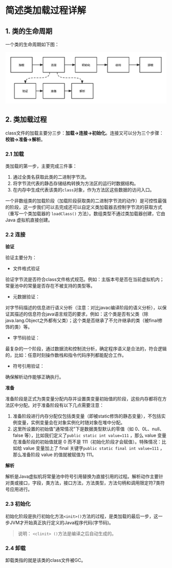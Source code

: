 # 简述类加载过程详解

## 1. 类的生命周期

一个类的生命周期如下图：

![](images/类加载过程.png)

## 2. 类加载过程

class文件的加载主要分三步：**加载->连接->初始化**。连接又可以分为三个步骤：**校验->准备->解析**。

### 2.1 加载

类加载的第一步，主要完成三件事：

1. 通过全类名获取此类的二进制字节流。
2. 将字节流代表的静态存储结构转换为方法区的运行时数据结构。
3. 在内存中生成代表该类的`class`对象，作为方法区这些数据的访问入口。

一个非数组类的加载阶段（加载阶段获取类的二进制字节流的动作）是可控性最强的阶段，这一步我们可以去完成还可以自定义类加载器去控制字节流的获取方式（重写一个类加载器的 `loadClass()` 方法）。数组类型不通过类加载器创建，它由 Java 虚拟机直接创建。 

### 2.2 连接

**验证**

验证主要分为：

- 文件格式验证

验证字节流是否符合class文件格式规范。例如：主版本号是否在当前虚拟机内；常量池中的常量是否存在不被支持的类型等。

- 元数据验证：

对字节码描述的信息进行语义分析（注意：对比javac编译阶段的语义分析），以保证其描述的信息符合java语言规范的要求，例如：这个类是否有父类（除java.lang.Object之外都有父类）；这个类是否继承了不允许继承的类（被final修饰的类）等。

- 字节码验证：

最复杂的一个阶段，通过数据流和控制流分析，确定程序语义是合法的，符合逻辑的，比如：任意时刻操作数栈和指令代码序列都能配合工作。

- 符号引用验证：

确保解析动作能够正确执行。

**准备**

准备阶段是正式为类变量分配内存并设置类变量初始值的阶段，这些内存都将在方法区中分配。对于准备阶段有以下几点需要注意：

1. 准备阶段进行内存分配仅包括类变量（即被static修饰的静态变量），不包括实例变量，实例变量会在对象实例化时随对象在堆中分配。
2. 这里所设置的初始值"通常情况"下是数据类型默认的零值（如 0、0L、null、false 等），比如我们定义了`public static int value=111` ，那么 value 变量在准备阶段的初始值就是 0 而不是 111（初始化阶段才会赋值）。特殊情况：比如给 value 变量加上了 final 关键字`public static final int value=111` ，那么准备阶段 value 的值就被赋值为 111。 

**解析**

解析是Java虚拟机将常量池中符号引用替换为直接引用的过程。解析动作主要针对类或接口，字段，类方法，接口方法，方法类型，方法句柄和调用限定符7类符号应用进行。

### 2.3 初始化

初始化阶段是执行初始化方法`<init>()`方法的过程，是类加载的最后一步，这一步JVM才开始真正执行定义的Java程序代码(字节码)。

> 说明： `<clinit> ()`方法是编译之后自动生成的。

### 2.4 卸载

卸载类指的就是该类的class文件被GC。